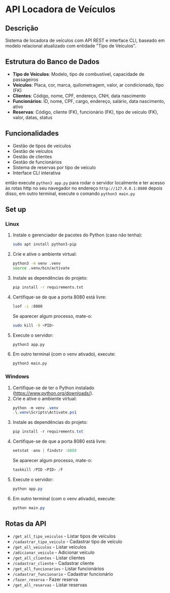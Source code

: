 # API Locadora de Veículos

## Descrição
Sistema de locadora de veículos com API REST e interface CLI, baseado em modelo relacional atualizado com entidade "Tipo de Veículos".

## Estrutura do Banco de Dados
- **Tipo de Veículos**: Modelo, tipo de combustível, capacidade de passageiros
- **Veículos**: Placa, cor, marca, quilometragem, valor, ar condicionado, tipo (FK)
- **Clientes**: Código, nome, CPF, endereço, CNH, data nascimento
- **Funcionários**: ID, nome, CPF, cargo, endereço, salário, data nascimento, ativo
- **Reservas**: Código, cliente (FK), funcionário (FK), tipo de veículo (FK), valor, datas, status

## Funcionalidades
- Gestão de tipos de veículos
- Gestão de veículos
- Gestão de clientes
- Gestão de funcionários
- Sistema de reservas por tipo de veículo
- Interface CLI interativa

então execute ```python3 app.py``` para rodar o servidor localmente e ter acesso às rotas http no seu navegador no endereço ```http://127.0.0.1:8080```
depois disso, em outro terminal, execute o comando ```python3 main.py```

## Set up

### Linux
1. Instale o gerenciador de pacotes do Python (caso não tenha):
	```bash
	sudo apt install python3-pip
	```
2. Crie e ative o ambiente virtual:
	```bash
	python3 -m venv .venv
	source .venv/bin/activate
	```
3. Instale as dependências do projeto:
	```bash
	pip install -r requirements.txt
	```
4. Certifique-se de que a porta 8080 está livre:
	```bash
	lsof -i :8080
	```
	Se aparecer algum processo, mate-o:
	```bash
	sudo kill -9 <PID>
	```
5. Execute o servidor:
	```bash
	python3 app.py
	```
6. Em outro terminal (com o venv ativado), execute:
	```bash
	python3 main.py
	```

### Windows
1. Certifique-se de ter o Python instalado (https://www.python.org/downloads/).
2. Crie e ative o ambiente virtual:
	```powershell
	python -m venv .venv
	.\.venv\Scripts\Activate.ps1
	```
3. Instale as dependências do projeto:
	```powershell
	pip install -r requirements.txt
	```
4. Certifique-se de que a porta 8080 está livre:
	```powershell
	netstat -ano | findstr :8080
	```
	Se aparecer algum processo, mate-o:
	```powershell
	taskkill /PID <PID> /F
	```
5. Execute o servidor:
	```powershell
	python app.py
	```
6. Em outro terminal (com o venv ativado), execute:
	```powershell
	python main.py
	```

## Rotas da API
- `/get_all_tipo_veiculos` - Listar tipos de veículos
- `/cadastrar_tipo_veiculo` - Cadastrar tipo de veículo
- `/get_all_veiculos` - Listar veículos
- `/adicionar_veiculo` - Adicionar veículo
- `/get_all_clientes` - Listar clientes
- `/cadastrar_cliente` - Cadastrar cliente
- `/get_all_funcionarios` - Listar funcionários
- `/cadastrar_funcionario` - Cadastrar funcionário
- `/fazer_reserva` - Fazer reserva
- `/get_all_reservas` - Listar reservas
